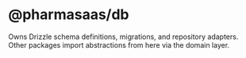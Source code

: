# @pharmasaas/db

Owns Drizzle schema definitions, migrations, and repository adapters. Other packages import abstractions from here via the domain layer.
